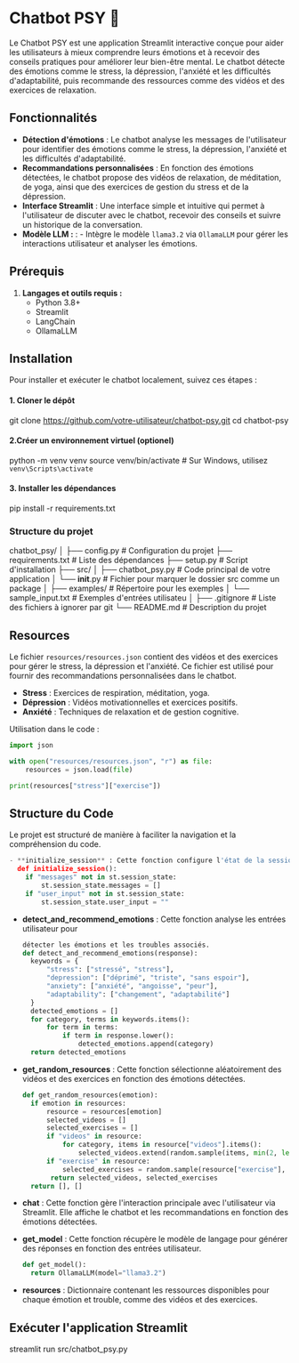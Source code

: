 
# Chatbot PSY 🌼

Le Chatbot PSY est une application Streamlit interactive conçue pour aider les utilisateurs à mieux comprendre leurs émotions et à recevoir des conseils pratiques pour améliorer leur bien-être mental. Le chatbot détecte des émotions comme le stress, la dépression, l'anxiété et les difficultés d'adaptabilité, puis recommande des ressources comme des vidéos et des exercices de relaxation.

## Fonctionnalités

- **Détection d'émotions** : Le chatbot analyse les messages de l'utilisateur pour identifier des émotions comme le stress, la dépression, l'anxiété et les difficultés d'adaptabilité.
- **Recommandations personnalisées** : En fonction des émotions détectées, le chatbot propose des vidéos de relaxation, de méditation, de yoga, ainsi que des exercices de gestion du stress et de la dépression.
- **Interface Streamlit** : Une interface simple et intuitive qui permet à l'utilisateur de discuter avec le chatbot, recevoir des conseils et suivre un historique de la conversation.
- **Modèle LLM :** :    - Intègre le modèle `llama3.2` via `OllamaLLM` pour gérer les interactions utilisateur et analyser les émotions.

## Prérequis

1. **Langages et outils requis :**
   - Python 3.8+
   - Streamlit
   - LangChain
   - OllamaLLM
     
## Installation

Pour installer et exécuter le chatbot localement, suivez ces étapes :

#### 1. Cloner le dépôt

git clone https://github.com/votre-utilisateur/chatbot-psy.git
cd chatbot-psy

#### 2.Créer un environnement virtuel (optionel)
python -m venv venv
source venv/bin/activate   # Sur Windows, utilisez `venv\Scripts\activate`

#### 3. Installer les dépendances
pip install -r requirements.txt


### Structure du projet
chatbot_psy/
│
├── config.py                    # Configuration du projet
├── requirements.txt             # Liste des dépendances
├── setup.py                     # Script d'installation
├── src/
│   ├── chatbot_psy.py           # Code principal de votre application
│   └── __init__.py              # Fichier pour marquer le dossier src comme un package
│
├── examples/                    # Répertoire pour les exemples
│   └── sample_input.txt         # Exemples d'entrées utilisateu
│
├── .gitignore                   # Liste des fichiers à ignorer par git
└── README.md                    # Description du projet


## Resources

Le fichier `resources/resources.json` contient des vidéos et des exercices pour gérer le stress, la dépression et l'anxiété. Ce fichier est utilisé pour fournir des recommandations personnalisées dans le chatbot.

- **Stress** : Exercices de respiration, méditation, yoga.
- **Dépression** : Vidéos motivationnelles et exercices positifs.
- **Anxiété** : Techniques de relaxation et de gestion cognitive.

Utilisation dans le code :
```python
import json

with open("resources/resources.json", "r") as file:
    resources = json.load(file)

print(resources["stress"]["exercise"])
   ```
## Structure du Code

Le projet est structuré de manière à faciliter la navigation et la compréhension du code.
```python
- **initialize_session** : Cette fonction configure l'état de la session utilisateur.
  def initialize_session():
    if "messages" not in st.session_state:
        st.session_state.messages = []
    if "user_input" not in st.session_state:
        st.session_state.user_input = ""
```

- **detect_and_recommend_emotions** : Cette fonction analyse les entrées utilisateur pour
  ```python
  détecter les émotions et les troubles associés.
  def detect_and_recommend_emotions(response):
    keywords = {
        "stress": ["stressé", "stress"],
        "depression": ["déprimé", "triste", "sans espoir"],
        "anxiety": ["anxiété", "angoisse", "peur"],
        "adaptability": ["changement", "adaptabilité"]
    }
    detected_emotions = []
    for category, terms in keywords.items():
        for term in terms:
            if term in response.lower():
                detected_emotions.append(category)
    return detected_emotions
   ```

- **get_random_resources** : Cette fonction sélectionne aléatoirement des vidéos et des exercices en fonction des émotions détectées.
  ```python
  def get_random_resources(emotion):
    if emotion in resources:
        resource = resources[emotion]
        selected_videos = []
        selected_exercises = []
        if "videos" in resource:
            for category, items in resource["videos"].items():
                selected_videos.extend(random.sample(items, min(2, len(items))))
        if "exercise" in resource:
            selected_exercises = random.sample(resource["exercise"], min(3, len(resource["exercise"])))
         return selected_videos, selected_exercises
    return [], []
   ```
  
- **chat** : Cette fonction gère l'interaction principale avec l'utilisateur via Streamlit. Elle affiche le chatbot et les recommandations en fonction des émotions détectées.
- **get_model** : Cette fonction récupère le modèle de langage pour générer des réponses en fonction des entrées utilisateur.
  ```python
  def get_model():
    return OllamaLLM(model="llama3.2")
   ```
- **resources** : Dictionnaire contenant les ressources disponibles pour chaque émotion et trouble, comme des vidéos et des exercices.

## Exécuter l'application Streamlit
streamlit run src/chatbot_psy.py

